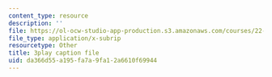 ```yaml
---
content_type: resource
description: ''
file: https://ol-ocw-studio-app-production.s3.amazonaws.com/courses/22-01-introduction-to-nuclear-engineering-and-ionizing-radiation-fall-2016/da366d55a195fa7a9fa12a6610f69944_mJ54DfN95Zo.srt
file_type: application/x-subrip
resourcetype: Other
title: 3play caption file
uid: da366d55-a195-fa7a-9fa1-2a6610f69944
---
```

